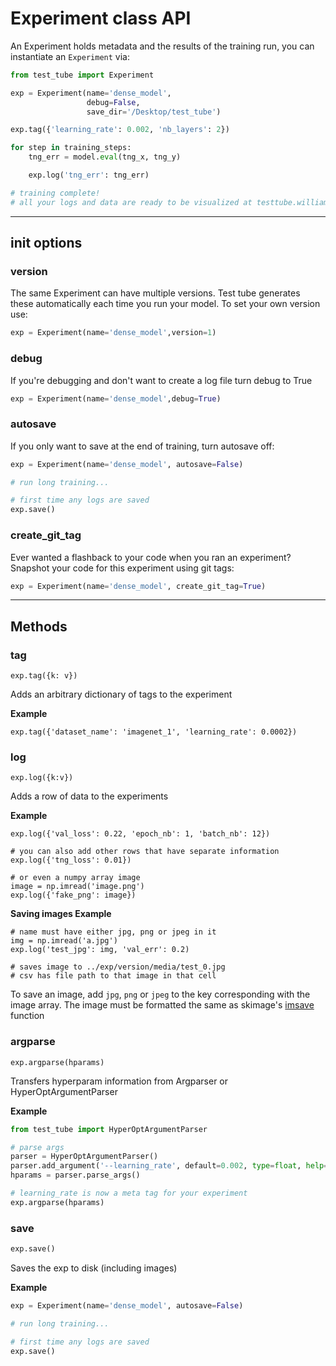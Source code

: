 # Experiment class API

An Experiment holds metadata and the results of the training run, you can instantiate an `Experiment` via:

```python
from test_tube import Experiment

exp = Experiment(name='dense_model',
                 debug=False,
                 save_dir='/Desktop/test_tube')

exp.tag({'learning_rate': 0.002, 'nb_layers': 2})

for step in training_steps:
    tng_err = model.eval(tng_x, tng_y)

    exp.log('tng_err': tng_err)

# training complete!
# all your logs and data are ready to be visualized at testtube.williamfalcon.com
```
---
## init options

### version
The same Experiment can have multiple versions. Test tube generates these automatically each time you run your model. To set your own version use:
```python
exp = Experiment(name='dense_model',version=1)
```

### debug
If you're debugging and don't want to create a log file turn debug to True
```python
exp = Experiment(name='dense_model',debug=True)
```

### autosave
If you only want to save at the end of training, turn autosave off:
```python
exp = Experiment(name='dense_model', autosave=False)

# run long training...

# first time any logs are saved
exp.save()
```

### create_git_tag
Ever wanted a flashback to your code when you ran an experiment?
Snapshot your code for this experiment using git tags:
```python
exp = Experiment(name='dense_model', create_git_tag=True)
```

---
## Methods

### tag

``` {.python}
exp.tag({k: v})
```

Adds an arbitrary dictionary of tags to the experiment

**Example**

``` {.python}
exp.tag({'dataset_name': 'imagenet_1', 'learning_rate': 0.0002})
```

### log

``` {.python}
exp.log({k:v})
```

Adds a row of data to the experiments

**Example**

``` {.python}
exp.log({'val_loss': 0.22, 'epoch_nb': 1, 'batch_nb': 12})

# you can also add other rows that have separate information
exp.log({'tng_loss': 0.01})

# or even a numpy array image
image = np.imread('image.png')
exp.log({'fake_png': image})
```

**Saving images Example**

``` {.python}
# name must have either jpg, png or jpeg in it
img = np.imread('a.jpg')
exp.log('test_jpg': img, 'val_err': 0.2)

# saves image to ../exp/version/media/test_0.jpg
# csv has file path to that image in that cell
```
To save an image, add `jpg`, `png` or `jpeg` to the key corresponding with the image array. The image must be formatted the same as skimage's [imsave](http://scikit-image.org/docs/dev/api/skimage.io.html#skimage.io.imsave) function


### argparse

``` {.python}
exp.argparse(hparams)
```
Transfers hyperparam information from Argparser or HyperOptArgumentParser

**Example**
```python
from test_tube import HyperOptArgumentParser

# parse args
parser = HyperOptArgumentParser()
parser.add_argument('--learning_rate', default=0.002, type=float, help='the learning rate')
hparams = parser.parse_args()

# learning_rate is now a meta tag for your experiment
exp.argparse(hparams)
```

### save
```python
exp.save()
```
Saves the exp to disk (including images)

**Example**
```python
exp = Experiment(name='dense_model', autosave=False)

# run long training...

# first time any logs are saved
exp.save()
```

